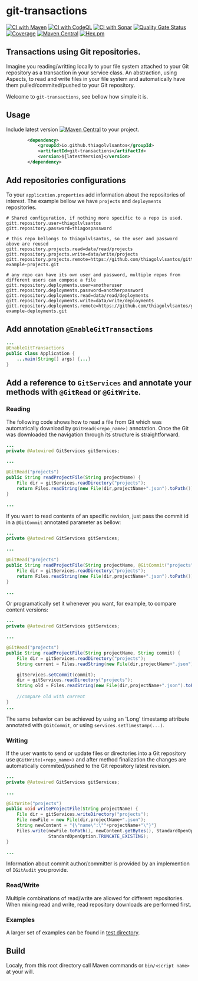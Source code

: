 # git-transactions

[![CI with Maven](https://github.com/thiagolvlsantos/git-transactions/actions/workflows/maven.yml/badge.svg)](https://github.com/thiagolvlsantos/git-transactions/actions/workflows/maven.yml)
[![CI with CodeQL](https://github.com/thiagolvlsantos/git-transactions/actions/workflows/codeql.yml/badge.svg)](https://github.com/thiagolvlsantos/git-transactions/actions/workflows/codeql.yml)
[![CI with Sonar](https://github.com/thiagolvlsantos/git-transactions/actions/workflows/sonar.yml/badge.svg)](https://github.com/thiagolvlsantos/git-transactions/actions/workflows/sonar.yml)
[![Quality Gate Status](https://sonarcloud.io/api/project_badges/measure?project=thiagolvlsantos_git-transactions&metric=alert_status)](https://sonarcloud.io/dashboard?id=thiagolvlsantos_git-transactions)
[![Coverage](https://sonarcloud.io/api/project_badges/measure?project=thiagolvlsantos_git-transactions&metric=coverage)](https://sonarcloud.io/dashboard?id=thiagolvlsantos_git-transactions)
[![Maven Central](https://maven-badges.herokuapp.com/maven-central/io.github.thiagolvlsantos/git-transactions/badge.svg)](https://repo1.maven.org/maven2/io/github/thiagolvlsantos/git-transactions/)
[![Hex.pm](https://img.shields.io/hexpm/l/plug.svg)](http://www.apache.org/licenses/LICENSE-2.0)


## Transactions using Git repositories. 

Imagine you reading/writting locally to your file system attached to your Git repository as a transaction in your service class. An abstraction, using Aspects, to read and write files in your file system and automatically have them pulled/commited/pushed to your Git repository.

Welcome to ``git-transactions``, see bellow how simple it is.

## Usage

Include latest version [![Maven Central](https://maven-badges.herokuapp.com/maven-central/io.github.thiagolvlsantos/git-transactions/badge.svg)](https://repo1.maven.org/maven2/io/github/thiagolvlsantos/git-transactions/) to your project.

```xml
		<dependency>
			<groupId>io.github.thiagolvlsantos</groupId>
			<artifactId>git-transactions</artifactId>
			<version>${latestVersion}</version>
		</dependency>
```

## Add repositories configurations

To your ``application.properties`` add information about the repositories of interest.  The example bellow we have ``projects`` and ``deployments`` repositories.

```properties
# Shared configuration, if nothing more specific to a repo is used.
gitt.repository.user=thiagolvlsantos
gitt.repository.password=thiagospassword

# this repo bellongs to thiagolvlsantos, so the user and password above are reused
gitt.repository.projects.read=data/read/projects
gitt.repository.projects.write=data/write/projects
gitt.repository.projects.remote=https://github.com/thiagolvlsantos/gitt-example-projects.git

# any repo can have its own user and password, multiple repos from different users can compose a file
gitt.repository.deployments.user=anotheruser
gitt.repository.deployments.password=anotherpassword
gitt.repository.deployments.read=data/read/deployments
gitt.repository.deployments.write=data/write/deployments
gitt.repository.deployments.remote=https://github.com/thiagolvlsantos/gitt-example-deployments.git
```

## Add annotation ``@EnableGitTransactions``

```java
...
@EnableGitTransactions
public class Application {
	...main(String[] args) {...}
}
```

## Add a reference to ``GitServices`` and annotate your methods with ``@GitRead`` or ``@GitWrite``.


### Reading
The following code shows how to read a file from Git which was automatically download by ``@GitRead(<repo_name>)`` annotation. Once the Git was downloaded the navigation through its structure is straightforward.

```java
...
private @Autowired GitServices gitServices;

...

@GitRead("projects")
public String readProjectFile(String projectName) {
	File dir = gitServices.readDirectory("projects");
	return Files.readString(new File(dir,projectName+".json").toPath());
}

...
```

If you want to read contents of an specific revision, just pass the commit id in a `@GitCommit` annotated parameter as bellow:

```java
...
private @Autowired GitServices gitServices;

...

@GitRead("projects")
public String readProjectFile(String projectName, @GitCommit("projects") String commit) {
	File dir = gitServices.readDirectory("projects");
	return Files.readString(new File(dir,projectName+".json").toPath());
}

...
```
Or programatically set it whenever you want, for example, to compare content versions:

```java
...
private @Autowired GitServices gitServices;

...

@GitRead("projects")
public String readProjectFile(String projectName, String commit) {
	File dir = gitServices.readDirectory("projects");
	String current = Files.readString(new File(dir,projectName+".json").toPath());

	gitServices.setCommit(commit);
	dir = gitServices.readDirectory("projects");
	String old = Files.readString(new File(dir,projectName+".json").toPath());
	
	//compare old with current
}
...
```

The same behavior can be achieved by using an 'Long' timestamp attribute annotated with `@GitCommit`, or using `services.setTimestamp(...)`.

### Writing

If the user wants to send or update files or directories into a Git repository use ``@GitWrite(<repo_name>)`` and after method finalization the changes are automatically commited/pushed to the Git repository latest revision.

```java
...
private @Autowired GitServices gitServices;

...

@GitWrite("projects")
public void writeProjectFile(String projectName) {
	File dir = gitServices.writeDirectory("projects");
	File newFile = new File(dir,projectName+".json");
	String newContent = "{\"name\":\""+projectName+"\"}"}
	Files.write(newFile.toPath(), newContent.getBytes(), StandardOpenOption.CREATE, StandardOpenOption.WRITE,
				StandardOpenOption.TRUNCATE_EXISTING);
}

...
```

Information about commit author/committer is provided by an implemention of ``IGitAudit`` you provide.

### Read/Write

Multiple combinations of read/write are allowed for different repositories. When mixing read and write, read repository downloads are performed first.

### Examples

A larger set of examples can be found in [test directory](https://github.com/thiagolvlsantos/git-transactions/tree/master/src/test/java/io/github/thiagolvlsantos/git/transactions/integration).

## Build

Localy, from this root directory call Maven commands or `bin/<script name>` at your will.

